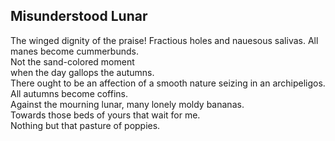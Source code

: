 Misunderstood Lunar
-------------------
The winged dignity of the praise! Fractious holes and nauesous salivas. All manes become cummerbunds.  
Not the sand-colored moment  
when the day gallops the autumns.  
There ought to be an affection of a smooth nature seizing in an archipeligos.  
All autumns become coffins.  
Against the mourning lunar, many lonely moldy bananas.  
Towards those beds of yours that wait for me.  
Nothing but that pasture of poppies.  
